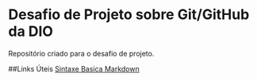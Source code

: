 # Desafio de Projeto sobre Git/GitHub da DIO
Repositório criado para o desafio de projeto.

##Links Úteis
[Sintaxe Basica Markdown](https://github.com/vtito12/dio-desafio-github-primeirorepositorio.git)
